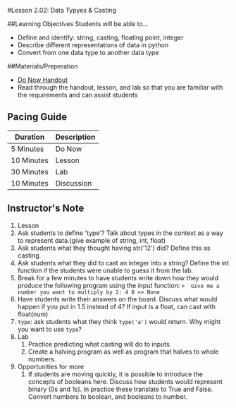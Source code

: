 #Lesson 2.02: Data Typyes & Casting

##Learning Objectives
Students will be able to... 
* Define and identify: string, casting, floating point, integer
* Describe different representations of data in python 
* Convert from one data type to another data type

##Materials/Preperation
* [Do Now Handout]
* Read through the handout, lesson, and lab so that you are familiar with the requirements and can assist students

## Pacing Guide
| Duration   | Description |
| ---------- | ----------- |
| 5 Minutes  | Do Now      |
| 10 Minutes | Lesson      |
| 30 Minutes | Lab         |
| 10 Minutes | Discussion  |

## Instructor's Note
1. Lesson
  1. Ask students to define 'type'? Talk about types in the context as a way to represent data.(give example of string, int, float) 
  2. Ask students what they thought having str('12') did? Define this as casting. 
  3. Ask students what they did to cast an integer into a string? Define the int function if the students were unable to guess it from the lab.
  4. Break for a few minutes to have students write down how they would produce the following program using the input function:
    ```
    > 
    Give me a number you want to multiply by 2: 4
    8
    => None
    ```
  5. Have students write their answers on the board. Discuss what would happen if you put in 1.5 instead of 4? If input is a float, can cast with float(num)
  6. `type`: ask students what they think `type('a')` would return.  Why might you want to use `type`?
2. Lab
    1. Practice predicting what casting will do to inputs. 
    2. Create a halving program as well as program that halves to whole numbers. 
3. Opportunities for more
    1. If students are moving quickly, it is possible to introduce the concepts of booleans here. Discuss how students would represent binary (0s and 1s). In practice these translate to True and False. Convert numbers to boolean, and booleans to number.
  

[Do Now Handout]:https://teals-introcs.gitbooks.io/2nd-semester-introduction-to-computer-science-pri/content/do_now_202.html
